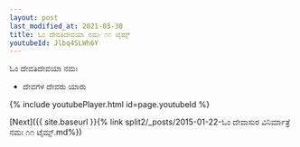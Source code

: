```yaml
---
layout: post
last_modified_at: 2021-03-30
title: ಓಂ ದೇವತಿದೇವಯಾ ನಮಃ ೧೧ ಟೈಮ್ಸ್
youtubeId: Jlbq4SLWh6Y
---
```

 
 
 ಓಂ ದೇವತಿದೇವಯಾ ನಮಃ  
 
 -  ದೇವಗಳ ದೇವರು ಯಾರು 
 
  
 
  
 
 
 
 
 
 


{% include youtubePlayer.html id=page.youtubeId %}
 
[Next]({{ site.baseurl }}{% link  split2/_posts/2015-01-22-ಓಂ ದೇವಾಸುರ ವಿನಿರ್ಮಾತ್ರೆ ನಮಃ ೧೧ ಟೈಮ್ಸ್.md%})
 
